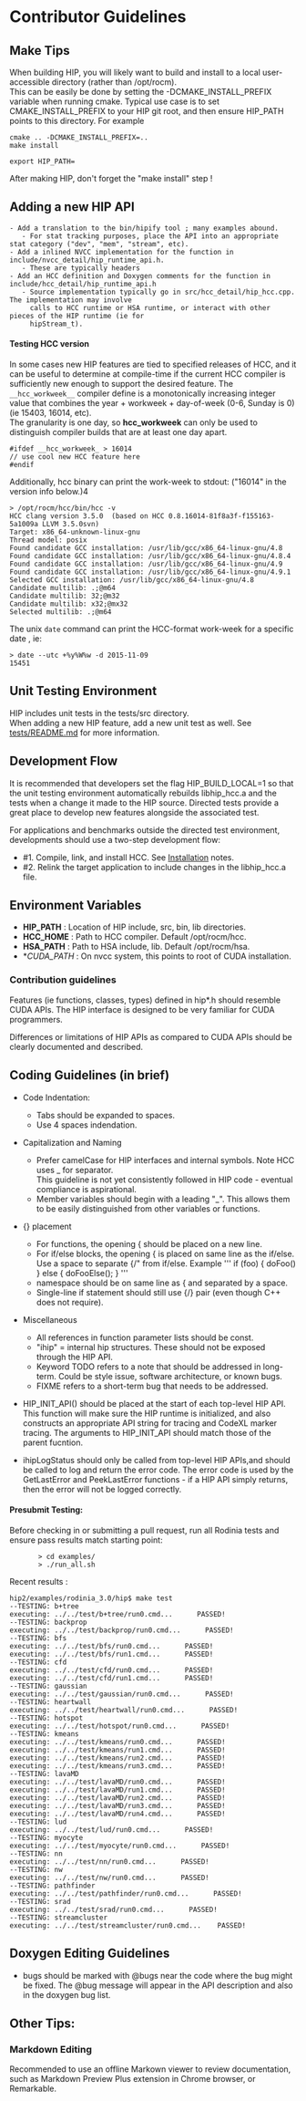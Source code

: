# Contributor Guidelines 

## Make Tips
When building HIP, you will likely want to build and install to a local user-accessible directory (rather than /opt/rocm).  
This can be easily be done by setting the -DCMAKE_INSTALL_PREFIX variable when running cmake.  Typical use case is to 
set CMAKE_INSTALL_PREFIX to your HIP git root, and then ensure HIP_PATH points to this directory.   For example

```
cmake .. -DCMAKE_INSTALL_PREFIX=..
make install

export HIP_PATH= 
```

After making HIP, don't forget the "make install" step !



## Adding a new HIP API

    - Add a translation to the bin/hipify tool ; many examples abound.
       - For stat tracking purposes, place the API into an appropriate stat category ("dev", "mem", "stream", etc).
    - Add a inlined NVCC implementation for the function in include/nvcc_detail/hip_runtime_api.h.
       - These are typically headers 
    - Add an HCC definition and Doxygen comments for the function in include/hcc_detail/hip_runtime_api.h
       - Source implementation typically go in src/hcc_detail/hip_hcc.cpp. The implementation may involve 
         calls to HCC runtime or HSA runtime, or interact with other pieces of the HIP runtime (ie for 
         hipStream_t).

#### Testing HCC version
In some cases new HIP features are tied to specified releases of HCC, and it can be useful to determine at compile-time
if the current HCC compiler is sufficiently new enough to support the desired feature.  The `__hcc_workweek__` compiler
define is a monotonically increasing integer value that combines the year + workweek + day-of-week (0-6, Sunday is 0) 
(ie 15403, 16014, etc).   
The granularity is one day, so __hcc_workweek__  can only be used to distinguish compiler builds that are at least one day apart.

```
#ifdef __hcc_workweek_ > 16014
// use cool new HCC feature here
#endif
```

Additionally, hcc binary can print the work-week to stdout: ("16014" in the version info below.)4
```
> /opt/rocm/hcc/bin/hcc -v
HCC clang version 3.5.0  (based on HCC 0.8.16014-81f8a3f-f155163-5a1009a LLVM 3.5.0svn)
Target: x86_64-unknown-linux-gnu
Thread model: posix
Found candidate GCC installation: /usr/lib/gcc/x86_64-linux-gnu/4.8
Found candidate GCC installation: /usr/lib/gcc/x86_64-linux-gnu/4.8.4
Found candidate GCC installation: /usr/lib/gcc/x86_64-linux-gnu/4.9
Found candidate GCC installation: /usr/lib/gcc/x86_64-linux-gnu/4.9.1
Selected GCC installation: /usr/lib/gcc/x86_64-linux-gnu/4.8
Candidate multilib: .;@m64
Candidate multilib: 32;@m32
Candidate multilib: x32;@mx32
Selected multilib: .;@m64
```

The unix `date` command can print the HCC-format work-week for a specific date , ie:
```
> date --utc +%y%W%w -d 2015-11-09  
15451
```

## Unit Testing Environment

HIP includes unit tests in the tests/src directory.  
When adding a new HIP feature, add a new unit test as well.
See [tests/README.md](README.md) for more information.

## Development Flow
It is recommended that developers set the flag HIP_BUILD_LOCAL=1 so that the unit testing environment automatically rebuilds libhip_hcc.a and the tests when a change it made to the HIP source. 
Directed tests provide a great place to develop new features alongside the associated test.  

For applications and benchmarks outside the directed test environment, developments should use a two-step development flow:
- #1. Compile, link, and install HCC.  See [Installation](README.md#Installation) notes.
- #2. Relink the target application to include changes in the libhip_hcc.a file.

## Environment Variables
- **HIP_PATH** : Location of HIP include, src, bin, lib directories.  
- **HCC_HOME** : Path to HCC compiler.  Default /opt/rocm/hcc.
- **HSA_PATH** : Path to HSA include, lib.  Default /opt/rocm/hsa.
- **CUDA_PATH* : On nvcc system, this points to root of CUDA installation.

### Contribution guidelines ###

Features (ie functions, classes, types) defined in hip*.h should resemble CUDA APIs.
The HIP interface is designed to be very familiar for CUDA programmers.

Differences or limitations of HIP APIs as compared to CUDA APIs should be clearly documented and described. 

## Coding Guidelines (in brief)
- Code Indentation:
    - Tabs should be expanded to spaces.
    - Use 4 spaces indendation.
- Capitalization and Naming
    - Prefer camelCase for HIP interfaces and internal symbols.  Note HCC uses _ for separator.  
      This guideline is not yet consistently followed in HIP code - eventual compliance is aspirational.
    - Member variables should begin with a leading "_".  This allows them to be easily distinguished from other variables or functions.
    

- {} placement
    - For functions, the opening { should be placed on a new line.
    - For if/else blocks, the opening { is placed on same line as the if/else. Use a space to separate {/" from if/else.  Example
'''
    if (foo) {
        doFoo() 
    } else { 
        doFooElse();
    }
'''
    - namespace should be on same line as { and separated by a space.
    - Single-line if statement should still use {/} pair (even though C++ does not require).
- Miscellaneous
    - All references in function parameter lists should be const.  
    - "ihip" = internal hip structures.  These should not be exposed through the HIP API.
    - Keyword TODO refers to a note that should be addressed in long-term.  Could be style issue, software architecture, or known bugs.
    - FIXME refers to a short-term bug that needs to be addressed.

- HIP_INIT_API() should be placed at the start of each top-level HIP API.  This function will make sure the HIP runtime is initialized,
  and also constructs an appropriate API string for tracing and CodeXL marker tracing.  The arguments to HIP_INIT_API should match
  those of the parent fucntion.  
- ihipLogStatus should only be called from top-level HIP APIs,and should be called to log and return the error code.  The error code 
  is used by the GetLastError and PeekLastError functions - if a HIP API simply returns, then the error will not be logged correctly.


#### Presubmit Testing:
Before checking in or submitting a pull request, run all Rodinia tests and ensure pass results match starting point:

```shell
       > cd examples/
       > ./run_all.sh
```

Recent results :

```
hip2/examples/rodinia_3.0/hip$ make test
--TESTING: b+tree
executing: ../../test/b+tree/run0.cmd...      PASSED!
--TESTING: backprop
executing: ../../test/backprop/run0.cmd...      PASSED!
--TESTING: bfs
executing: ../../test/bfs/run0.cmd...      PASSED!
executing: ../../test/bfs/run1.cmd...      PASSED!
--TESTING: cfd
executing: ../../test/cfd/run0.cmd...      PASSED!
executing: ../../test/cfd/run1.cmd...      PASSED!
--TESTING: gaussian
executing: ../../test/gaussian/run0.cmd...      PASSED!
--TESTING: heartwall
executing: ../../test/heartwall/run0.cmd...      PASSED!
--TESTING: hotspot
executing: ../../test/hotspot/run0.cmd...      PASSED!
--TESTING: kmeans
executing: ../../test/kmeans/run0.cmd...      PASSED!
executing: ../../test/kmeans/run1.cmd...      PASSED!
executing: ../../test/kmeans/run2.cmd...      PASSED!
executing: ../../test/kmeans/run3.cmd...      PASSED!
--TESTING: lavaMD
executing: ../../test/lavaMD/run0.cmd...      PASSED!
executing: ../../test/lavaMD/run1.cmd...      PASSED!
executing: ../../test/lavaMD/run2.cmd...      PASSED!
executing: ../../test/lavaMD/run3.cmd...      PASSED!
executing: ../../test/lavaMD/run4.cmd...      PASSED!
--TESTING: lud
executing: ../../test/lud/run0.cmd...      PASSED!
--TESTING: myocyte
executing: ../../test/myocyte/run0.cmd...      PASSED!
--TESTING: nn
executing: ../../test/nn/run0.cmd...      PASSED!
--TESTING: nw
executing: ../../test/nw/run0.cmd...      PASSED!
--TESTING: pathfinder
executing: ../../test/pathfinder/run0.cmd...      PASSED!
--TESTING: srad
executing: ../../test/srad/run0.cmd...      PASSED!
--TESTING: streamcluster
executing: ../../test/streamcluster/run0.cmd...    PASSED!
```

## Doxygen Editing Guidelines

- bugs should be marked with @bugs near the code where the bug might be fixed.  The @bug message will appear in the API description and also in the
doxygen bug list.

##  Other Tips:
### Markdown Editing
Recommended to use an offline Markown viewer to review documentation, such as Markdown Preview Plus extension in Chrome browser, or Remarkable.
